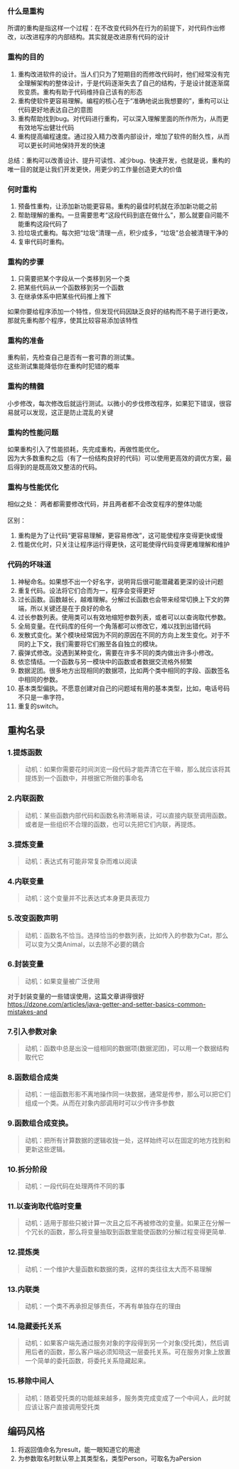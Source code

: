 ### 什么是重构
所谓的重构是指这样一个过程：在不改变代码外在行为的前提下，对代码作出修改，以改进程序的内部结构。其实就是改进原有代码的设计

### 重构的目的
1. 重构改进软件的设计。当人们只为了短期目的而修改代码时，他们经常没有完全理解架构的整体设计，于是代码逐渐失去了自己的结构，于是设计就逐渐腐败变质。重构有助于代码维持自己该有的形态
2. 重构使软件更容易理解。编程的核心在于“准确地说出我想要的”，重构可以让代码更好地表达自己的意图
3. 重构帮助找到bug。对代码进行重构，可以深入理解里面的所作所为，从而更有效地写出健壮代码
4. 重构提高编程速度。通过投入精力改善内部设计，增加了软件的耐久性，从而可以更长时间地保持开发的快速

总结：重构可以改善设计、提升可读性、减少bug、快速开发，也就是说，重构的唯一目的就是让我们开发更快，用更少的工作量创造更大的价值

### 何时重构
1. 预备性重构，让添加新功能更容易。重构的最佳时机就在添加新功能之前
2. 帮助理解的重构。一旦需要思考“这段代码到底在做什么”，那么就要自问能不能重构这段代码了
3. 捡垃圾式重构。每次把“垃圾”清理一点，积少成多，“垃圾”总会被清理干净的
4. 复审代码时重构。

### 重构的步骤
1. 只需要把某个字段从一个类移到另一个类
2. 把某些代码从一个函数移到另一个函数
3. 在继承体系中把某些代码推上推下

如果你要给程序添加一个特性，但发现代码因缺乏良好的结构而不易于进行更改，那就先重构那个程序，使其比较容易添加该特性

### 重构的准备
重构前，先检查自己是否有一套可靠的测试集。<br>
这些测试集能降低你在重构时犯错的概率

### 重构的精髓
小步修改，每次修改后就运行测试。以微小的步伐修改程序，如果犯下错误，很容易就可以发现，这正是防止混乱的关键<br>

### 重构的性能问题
如果重构引入了性能损耗，先完成重构，再做性能优化。<br>
因为大多数重构之后（有了一份结构良好的代码）可以使用更高效的调优方案，最后得到的是既高效又整洁的代码。

### 重构与性能优化
相似之处：
两者都需要修改代码，并且两者都不会改变程序的整体功能<br><br>
区别：
1. 重构是为了让代码“更容易理解，更容易修改”，这可能使程序变得更快或慢
2. 性能优化时，只关注让程序运行得更快，这可能使得代码变得更难理解和维护

### 代码的坏味道 
1. 神秘命名。如果想不出一个好名字，说明背后很可能潜藏着更深的设计问题
2. 重复代码。设法将它们合而为一，程序会变得更好
3. 过长函数。函数越长，越难理解。分解过长函数也会带来经常切换上下文的弊端，所以关键还是在于良好的命名
4. 过长参数列表。使用类可以有效地缩短参数列表，或者可以以查询取代参数。
5. 全局变量。在代码库的任何一个角落都可以修改它，难以找到出错代码
6. 发散式变化。某个模块经常因为不同的原因在不同的方向上发生变化。对于不同的上下文，我们需要将它们搬至各自独立的模块。
7. 霰弹式修改。没遇到某种变化，需要在许多不同的类内做出许多小修改。
8. 依恋情结。一个函数与另一模块中的函数或者数据交流格外频繁
9. 数据泥团。很多地方出现相同的数据项，比如两个类中相同的字段、函数签名中相同的参数。
10. 基本类型偏执。不愿意创建对自己的问题域有用的基本类型，比如，电话号码不只是一串字符。
11. 重复的switch。



## 重构名录
### 1.提炼函数
> 动机：如果你需要花时间浏览一段代码才能弄清它在干嘛，那么就应该将其提炼到一个函数中，并根据它所做的事命名

### 2.内联函数
> 动机：某些函数内部代码和函数名称清晰易读，可以直接内联至调用函数。或者是一些组织不合理的函数，也可以先把它们内联，再提炼。

### 3.提炼变量
> 动机：表达式有可能非常复杂而难以阅读

### 4.内联变量
> 动机：这个变量并不比表达式本身更具表现力

### 5.改变函数声明
> 动机：函数名不恰当。选择恰当的参数列表，比如传入的参数为Cat，那么可以变为父类Animal，以去除不必要的耦合

### 6.封装变量
> 动机：如果变量被广泛使用

对于封装变量的一些错误使用，这篇文章讲得很好
https://dzone.com/articles/java-getter-and-setter-basics-common-mistakes-and

### 7.引入参数对象
> 动机：函数中总是出没一组相同的数据项(数据泥团)，可以用一个数据结构取代它

### 8.函数组合成类
> 动机：一组函数形影不离地操作同一块数据，通常是传参，那么可以把它们组成一个类。从而在对象内部调用时可以少传许多参数

### 9.函数组合成变换。
> 动机：把所有计算数据的逻辑收拢一处，这样始终可以在固定的地方找到和更新这些逻辑。

### 10.拆分阶段
> 动机：一段代码在处理两件不同的事

### 11.以查询取代临时变量
> 动机：适用于那些只被计算一次且之后不再被修改的变量。如果正在分解一个冗长的函数，那么将变量抽取到函数里能使函数的分解过程变得更简单.

### 12.提炼类
> 动机：一个维护大量函数和数据的类，这样的类往往太大而不易理解

### 13.内联类
> 动机：一个类不再承担足够责任，不再有单独存在的理由

### 14.隐藏委托关系
> 动机：如果客户端先通过服务对象的字段得到另一个对象(受托类)，然后调用后者的函数，那么客户端必须知晓这一层委托关系。可在服务对象上放置一个简单的委托函数，将委托关系隐藏起来。

### 15.移除中间人
> 动机：随着受托类的功能越来越多，服务类完成变成了一个中间人，此时就应该让客户直接调用受托类


## 编码风格
1. 将返回值命名为result，能一眼知道它的用途
2. 为参数取名时默认带上其类型名，类型Person，可取名为aPersion


